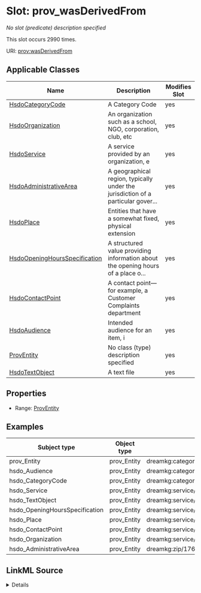 

# Slot: prov_wasDerivedFrom


_No slot (predicate) description specified_






This slot occurs 2990 times.


URI: [prov:wasDerivedFrom](http://www.w3.org/ns/prov#wasDerivedFrom)



<!-- no inheritance hierarchy -->





## Applicable Classes

| Name | Description | Modifies Slot |
| --- | --- | --- |
| [HsdoCategoryCode](../classes/HsdoCategoryCode.md) | A Category Code |  yes  |
| [HsdoOrganization](../classes/HsdoOrganization.md) | An organization such as a school, NGO, corporation, club, etc |  yes  |
| [HsdoService](../classes/HsdoService.md) | A service provided by an organization, e |  yes  |
| [HsdoAdministrativeArea](../classes/HsdoAdministrativeArea.md) | A geographical region, typically under the jurisdiction of a particular gover... |  yes  |
| [HsdoPlace](../classes/HsdoPlace.md) | Entities that have a somewhat fixed, physical extension |  yes  |
| [HsdoOpeningHoursSpecification](../classes/HsdoOpeningHoursSpecification.md) | A structured value providing information about the opening hours of a place o... |  yes  |
| [HsdoContactPoint](../classes/HsdoContactPoint.md) | A contact point&#x2014;for example, a Customer Complaints department |  yes  |
| [HsdoAudience](../classes/HsdoAudience.md) | Intended audience for an item, i |  yes  |
| [ProvEntity](../classes/ProvEntity.md) | No class (type) description specified |  yes  |
| [HsdoTextObject](../classes/HsdoTextObject.md) | A text file |  yes  |







## Properties

* Range: [ProvEntity](../classes/ProvEntity.md)






## Examples

| Subject type | Object type | Example subject | Example object | Occurrences |
| --- | --- | --- | --- | --- |
| prov_Entity | prov_Entity | dreamkg:category/audience/AbuseOrNeglectSurvivors | dreamkg:data/sql | 2990 |
| hsdo_Audience | prov_Entity | dreamkg:category/audience/AbuseOrNeglectSurvivors | dreamkg:data/sql | 162 |
| hsdo_CategoryCode | prov_Entity | dreamkg:category/availability/Available | dreamkg:data/sql | 314 |
| hsdo_Service | prov_Entity | dreamkg:service/4542572480692224 | dreamkg:data/sql | 174 |
| hsdo_TextObject | prov_Entity | dreamkg:service/desc/4542572480692224 | dreamkg:data/sql | 174 |
| hsdo_OpeningHoursSpecification | prov_Entity | dreamkg:service/hours/friday/4542572480692224 | dreamkg:data/sql | 1218 |
| hsdo_Place | prov_Entity | dreamkg:service/location/4542572480692224 | dreamkg:data/sql | 174 |
| hsdo_ContactPoint | prov_Entity | dreamkg:service/phone/4542572480692224 | dreamkg:data/sql | 174 |
| hsdo_Organization | prov_Entity | dreamkg:service/provider/4542572480692224 | dreamkg:data/sql | 174 |
| hsdo_AdministrativeArea | prov_Entity | dreamkg:zip/17602 | dreamkg:data/sql | 78 |




## LinkML Source

<details>

```yaml
name: prov_wasDerivedFrom
annotations:
  count:
    tag: count
    value: 2990
description: No slot (predicate) description specified
examples:
- object:
    example_object: dreamkg:data/sql
    example_object_type: prov_Entity
    example_predicate: prov:wasDerivedFrom
    example_subject: dreamkg:category/audience/AbuseOrNeglectSurvivors
    example_subject_type: prov_Entity
- object:
    example_object: dreamkg:data/sql
    example_object_type: prov_Entity
    example_predicate: prov:wasDerivedFrom
    example_subject: dreamkg:category/audience/AbuseOrNeglectSurvivors
    example_subject_type: hsdo_Audience
- object:
    example_object: dreamkg:data/sql
    example_object_type: prov_Entity
    example_predicate: prov:wasDerivedFrom
    example_subject: dreamkg:category/availability/Available
    example_subject_type: hsdo_CategoryCode
- object:
    example_object: dreamkg:data/sql
    example_object_type: prov_Entity
    example_predicate: prov:wasDerivedFrom
    example_subject: dreamkg:service/4542572480692224
    example_subject_type: hsdo_Service
- object:
    example_object: dreamkg:data/sql
    example_object_type: prov_Entity
    example_predicate: prov:wasDerivedFrom
    example_subject: dreamkg:service/desc/4542572480692224
    example_subject_type: hsdo_TextObject
- object:
    example_object: dreamkg:data/sql
    example_object_type: prov_Entity
    example_predicate: prov:wasDerivedFrom
    example_subject: dreamkg:service/hours/friday/4542572480692224
    example_subject_type: hsdo_OpeningHoursSpecification
- object:
    example_object: dreamkg:data/sql
    example_object_type: prov_Entity
    example_predicate: prov:wasDerivedFrom
    example_subject: dreamkg:service/location/4542572480692224
    example_subject_type: hsdo_Place
- object:
    example_object: dreamkg:data/sql
    example_object_type: prov_Entity
    example_predicate: prov:wasDerivedFrom
    example_subject: dreamkg:service/phone/4542572480692224
    example_subject_type: hsdo_ContactPoint
- object:
    example_object: dreamkg:data/sql
    example_object_type: prov_Entity
    example_predicate: prov:wasDerivedFrom
    example_subject: dreamkg:service/provider/4542572480692224
    example_subject_type: hsdo_Organization
- object:
    example_object: dreamkg:data/sql
    example_object_type: prov_Entity
    example_predicate: prov:wasDerivedFrom
    example_subject: dreamkg:zip/17602
    example_subject_type: hsdo_AdministrativeArea
from_schema: dream-kg
rank: 1000
slot_uri: prov:wasDerivedFrom
alias: prov_wasDerivedFrom
domain_of:
- hsdo_AdministrativeArea
- hsdo_Audience
- hsdo_CategoryCode
- hsdo_ContactPoint
- hsdo_OpeningHoursSpecification
- hsdo_Organization
- hsdo_Place
- hsdo_Service
- hsdo_TextObject
- prov_Entity
range: prov_Entity

```
</details>